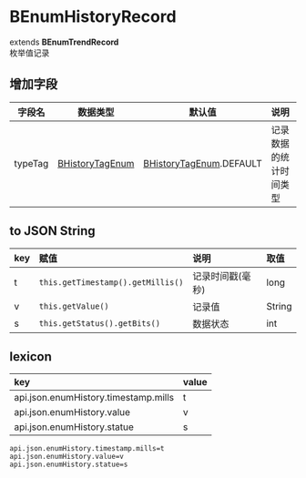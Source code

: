 # BEnumHistoryRecord
extends **BEnumTrendRecord**  
枚举值记录

## 增加字段
| 字段名 | 数据类型 | 默认值 | 说明 |
|:-------:|:------:|:-------:|:------------|
| typeTag | [BHistoryTagEnum](../enums/HistoryTagEnum.md) | [BHistoryTagEnum](../enums/HistoryTagEnum.md).DEFAULT | 记录数据的统计时间类型 |

## to JSON String
| key | 赋值 | 说明 | 取值 |
|:-------|:------|:-------|:---------|
| t | `this.getTimestamp().getMillis()` | 记录时间戳(毫秒) | long |
| v | `this.getValue()` | 记录值 | String |
| s | `this.getStatus().getBits()` | 数据状态 | int |

## lexicon
| key | value |
|:-------|:------|
| api.json.enumHistory.timestamp.mills | t |
| api.json.enumHistory.value | v |
| api.json.enumHistory.statue | s |

```
api.json.enumHistory.timestamp.mills=t
api.json.enumHistory.value=v
api.json.enumHistory.statue=s
```
